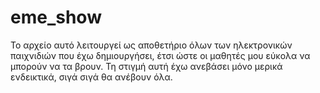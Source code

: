 # eme_show
Το αρχείο αυτό λειτουργεί ως αποθετήριο όλων των ηλεκτρονικών παιχνιδιών που έχω δημιουργήσει, έτσι ώστε οι μαθητές μου εύκολα να μπορούν να τα βρουν. Τη στιγμή αυτή έχω ανεβάσει μόνο μερικά ενδεικτικά, σιγά σιγά θα ανέβουν όλα.
